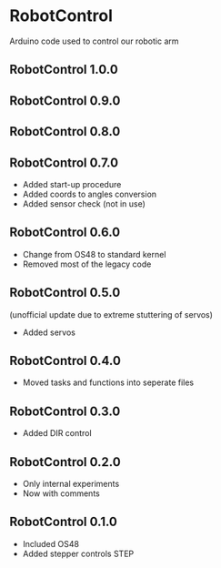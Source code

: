 # RobotControl
Arduino code used to control our robotic arm

## RobotControl 1.0.0

## RobotControl 0.9.0

## RobotControl 0.8.0

## RobotControl 0.7.0
* Added start-up procedure
* Added coords to angles conversion
* Added sensor check (not in use)

## RobotControl 0.6.0
* Change from OS48 to standard kernel
* Removed most of the legacy code

## RobotControl 0.5.0
(unofficial update due to extreme stuttering of servos)
* Added servos 

## RobotControl 0.4.0
* Moved tasks and functions into seperate files

## RobotControl 0.3.0
* Added DIR control

## RobotControl 0.2.0
* Only internal experiments
* Now with comments

## RobotControl 0.1.0
* Included OS48
* Added stepper controls STEP